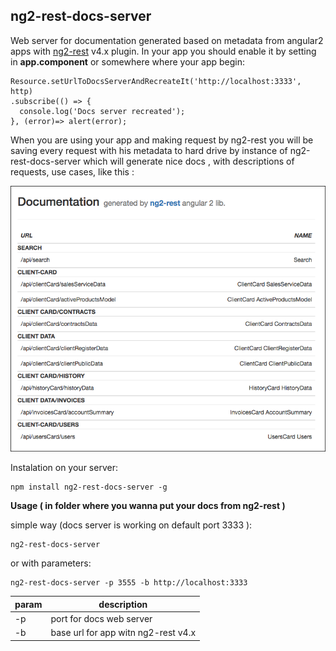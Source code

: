 ## ng2-rest-docs-server ##

Web server for documentation generated based on metadata
from angular2 apps with [ng2-rest](https://github.com/darekf77/ng2-rest)  v4.x plugin.
In your app you should enable it by setting in **app.component** or 
somewhere where your app begin:
		
    Resource.setUrlToDocsServerAndRecreateIt('http://localhost:3333', http)
    .subscribe(() => {
      console.log('Docs server recreated');
    }, (error)=> alert(error);

When you are using your app and making request by ng2-rest you will be
saving every request with his metadata to hard drive by instance of ng2-rest-docs-server
which will generate nice docs , with descriptions of requests, use cases, like this :

![enter image description here](screen.png)

Instalation on your server:

    npm install ng2-rest-docs-server -g

**Usage ( in folder where you wanna put your docs from ng2-rest )**


simple way  (docs server is working on default port 3333 ):

    ng2-rest-docs-server 
or with parameters:

    ng2-rest-docs-server -p 3555 -b http://localhost:3333


| param | description |
| --- | --- |
| -p | port for docs web server |
| -b| base url for app witn ng2-rest v4.x |

